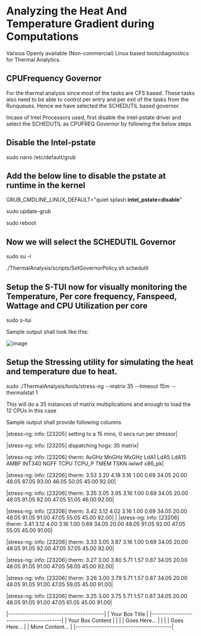 # Analyzing the Heat And Temperature Gradient during Computations 

Various Openly available (Non-commercial) Linux based tools/diagnostics for Thermal Analytics.

## CPUFrequency Governor 

For the thermal analysis since most of the tasks are CFS based. These tasks also need to be able to control per entry and per exit of the tasks from the Runqueues. Hence we have selected the SCHEDUTIL based governor.

Incase of Intel Processors used, first disable the intel-pstate driver and select the SCHEDUTIL as CPUFREQ Governor by following the below steps


## Disable the Intel-pstate

sudo nano /etc/default/grub

## Add the below line to disable the pstate at runtime in the kernel

GRUB_CMDLINE_LINUX_DEFAULT="quiet splash **intel_pstate=disable**"

sudo update-grub

sudo reboot

## Now we will select the SCHEDUTIL Governor

sudo su -l

./ThermalAnalysis/scripts/SetGovernorPolicy.sh schedutil

## Setup the S-TUI now for visually monitoring the Temperature, Per core frequency, Fanspeed, Wattage and CPU Utilization per core 

sudo s-tui 

Sample output shall look like this: 

![image](https://github.com/GitBps/ComputeHeat/assets/47725750/c3b5640f-7fdc-4727-9534-3682e52a127f)


## Setup the Stressing utility for simulating the heat and temperature due to heat. 

sudo ./ThermalAnalysis/tools/stress-ng --matrix 35  --timeout 15m --thermalstat 1

This will do a 35 instances of matrix multiplications and enough to load the 12 CPUs in this case 

Sample output shall provide following columns 

  |stress-ng: info:  [23205] setting to a 15 mins, 0 secs run per stressor|
  
  |stress-ng: info:  [23205] dispatching hogs: 35 matrix|
  
  |stress-ng: info:  [23206] therm: AvGHz MnGHz MxGHz  LdA1  LdA5 LdA15    AMBF INT340   NGFF   TCPU TCPU_P   TMEM   TSKN iwlwif x86_pk|
  
  |stress-ng: info:  [23206] therm:  3.53  3.20  4.18  3.16  1.00  0.69   34.05  20.00  48.05  87.05  93.00  46.05  50.05  45.00  92.00|
  
  |stress-ng: info:  [23206] therm:  3.35  3.05  3.95  3.16  1.00  0.69   34.05  20.00  48.05  91.05  92.00  47.05  51.05  46.00  92.00|
  
  |stress-ng: info:  [23206] therm:  3.42  3.12  4.02  3.16  1.00  0.69   34.05  20.00  48.05  91.05  91.00  47.05  55.05  45.00  92.00|
  |
  |stress-ng: info:  [23206] therm:  3.41  3.12  4.00  3.16  1.00  0.69   34.05  20.00  48.05  91.05  92.00  47.05  55.05  45.00  91.00|
  
  |stress-ng: info:  [23206] therm:  3.33  3.05  3.87  3.16  1.00  0.69   34.05  20.00  48.05  91.05  92.00  47.05  57.05  45.00  92.00|
  
  |stress-ng: info:  [23206] therm:  3.27  3.00  3.80  5.71  1.57  0.87   34.05  20.00  48.05  91.05  91.00  47.05  58.05  45.00  92.00|
  
  |stress-ng: info:  [23206] therm:  3.26  3.00  3.79  5.71  1.57  0.87   34.05  20.00  48.05  91.05  91.00  47.05  59.05  45.00  91.00|
  
  |stress-ng: info:  [23206] therm:  3.25  3.00  3.75  5.71  1.57  0.87   34.05  20.00  48.05  91.05  91.00  47.05  61.05  45.00  91.00|
  
|----------------------------------------|
|             Your Box Title             |
|----------------------------------------|
|             Your Box Content           |
|                                        |
|             Goes Here...               |
|                                        |
|             Goes Here...               |
|             More Content...            |
|----------------------------------------|









